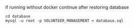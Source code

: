 if running without docker continue after restoring database

``` 
cd database
mysql -u root -p VOLUNTEER_MANAGEMENT < database.sql
```
